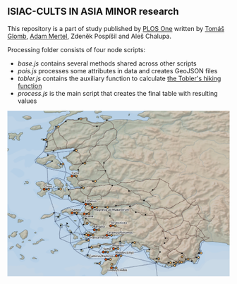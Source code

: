 ## ISIAC-CULTS IN ASIA MINOR research

This repository is a part of study published by [PLOS One](https://journals.plos.org/plosone/article?id=10.1371/journal.pone.0230733) written by [Tomáš Glomb](https://muni.academia.edu/Tom%C3%A1%C5%A1Glomb), [Adam Mertel](https://adammertel.github.io/cv/), Zdeněk Pospíšil and Aleš Chalupa.

Processing folder consists of four node scripts:

- _base.js_ contains several methods shared across other scripts
- _pois.js_ processes some attributes in data and creates GeoJSON files
- _tobler.js_ contains the auxiliary function to calculate [the Tobler's hiking function](https://en.wikipedia.org/wiki/Tobler%27s_hiking_function)
- _process.js_ is the main script that creates the final table with resulting values

![screen](./screen.png)
